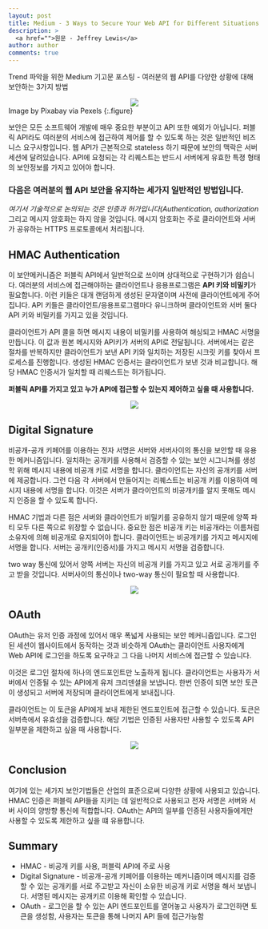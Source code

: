 ```yaml
---
layout: post
title: Medium - 3 Ways to Secure Your Web API for Different Situations
description: >
  <a href="">원문 - Jeffrey Lewis</a>
author: author
comments: true
---
```


Trend 파악을 위한 Medium 기고문 포스팅 - 여러분의 웹 API를 다양한 상황에 대해 보안하는 3가지 방법

<center>
<img src="https://miro.medium.com/max/9152/1*aEtCWWEnTDEsURL8GOuevA.jpeg"/>
</center>
Image by Pixabay via Pexels
{:.figure}

보안은 모든 소프트웨어 개발에 매우 중요한 부분이고 API 또한 예외가 아닙니다. 퍼블릭 API라도 여러분의 서비스에 접근하여 제어를 할 수 있도록 하는 것은 일반적인 비즈니스 요구사항입니다. 웹 API가 근본적으로 stateless 하기 때문에 보안의 맥락은 서버 세션에 달려있습니다. API에 요청되는 각 리퀘스트는 반드시 서버에게 유효한 특졍 형태의 보안정보를 가지고 있어야 합니다.

### 다음은 여러분의 웹 API 보안을 유지하는 세가지 일반적인 방법입니다.
<i>여기서 기술적으로 논의되는 것은 인증과 허가입니다(Authentication, authorization</i> 그리고 메시지 암호화는 하지 않을 것입니다. 메시지 암호화는 주로 클라이언트와 서버가 공유하는 HTTPS 프로토콜에서 처리됩니다.

## HMAC Authentication
이 보안메커니즘은 퍼블릭 API에서 일반적으로 쓰이며 상대적으로 구현하기가 쉽습니다. 여러분의 서비스에 접근해야하는 클라이언트나 응용프로그램은 <b>API 키와 비밀키</b>가 필요합니다. 이런 키들은 대개 랜덤하게 생성된 문자열이며 사전에 클라이언트에게 주어집니다. API 키들은 클라이언트/응용프로그램마다 유니크하며 클라이언트와 서버 둘다 API 키와 비밀키를 가지고 있을 것입니다.

클라이언트가 API 콜을 하면 메시지 내용이 비밀키를 사용하여 해싱되고 HMAC 서명을 만듭니다. 이 값과 원본 메시지와 API키가 서버의 API로 전달됩니다. 서버에서는 같은 절차를 반복하지만 클라이언트가 보낸 API 키와 일치하는 저장된 시크릿 키를 찾아서 프로세스를 진행합니다. 생성된 HMAC 인증서는 클라이언트가 보낸 것과 비교합니다. 해당 HMAC 인증서가 일치할 때 리퀘스트는 허가됩니다.

<b>퍼블릭 API를 가지고 있고 누가 API에 접근할 수 있는지 제어하고 싶을 때 사용합니다.</b>
<center>
<img src="https://miro.medium.com/max/1666/1*S86lnNfdYTuSlc66z89QsA.png"/>
</center>

## Digital Signature
비공개-공개 키페어를 이용하는 전자 서명은 서버와 서버사이의 통신을 보안할 때 유용한 메커니즘입니다. 일치하는 공개키를 사용해서 검증할 수 있는 보안 시그니쳐를 생성학 위해 메시지 내용에 비공개 키로 서명을 합니다. 클라이언트는 자신의 공개키를 서버에 제공합니다. 그런 다음 각 서버에서 만들어지는 리퀘스트는 비공개 키를 이용하여 메시지 내용에 서명을 합니다. 이것은 서버가 클라이언트의 비공개키를 알지 못해도 메시지 인증을 할 수 있도록 합니다.

HMAC 기법과 다른 점은 서버와 클라이언트가 비밀키를 공유하지 않기 때문에 양쪽 파티 모두 다른 쪽으로 위장할 수 없습니다.
중요한 점은 비공개 키는 비공개라는 이름처럼 소유자에 의해 비공개로 유지되어야 합니다. 클라이언트는 비공개키를 가지고 메시지에 서명을 합니다. 서버는 공개키(인증서)를 가지고 메시지 서명을 검증합니다.

two way 통신에 있어서 양쪽 서버는 자신의 비공개 키를 가지고 있고 서로 공개키를 주고 받을 것입니다. 서버사이의 통신이나 two-way 통신이 필요할 때 사용합니다.

<center>
<img src="https://miro.medium.com/max/2012/1*BCxddk-oVOG2r8zT4M_UBw.png"/>
</center>

## OAuth
OAuth는 유저 인증 과정에 있어서 매우 폭넓게 사용되는 보안 메커니즘입니다. 로그인된 세션이 웹사이트에서 동작하는 것과 비슷하게 OAuth는 클라이언트 사용자에게 Web API에 로그인을 하도록 요구하고 그 다음 나머지 서비스에 접근할 수 있습니다.

이것은 로그인 절차에 하나의 엔드포인트만 노출하게 됩니다. 클라이언트는 사용자가 서버에서 인증될 수 있는 API에게 유저 크리덴셜을 보냅니다. 한번 인증이 되면 보안 토큰이 생성되고 서버에 저장되며 클라이언트에게 보내집니다.

클라이언트는 이 토큰을 API에게 보내 제한된 엔드포인트에 접근할 수 있습니다. 토큰은 서버측에서 유효성을 검증합니다. 해당 기법은 인증된 사용자만 사용할 수 있도록 API 일부분을 제한하고 싶을 때 사용합니다.

<center>
<img src="https://miro.medium.com/max/1692/1*YuvNdKDrdnovGK08b48WZQ.png"/>
</center>

## Conclusion
여기에 있는 세가지 보안기법들은 산업의 표준으로써 다양한 상황에 사용되고 있습니다. HMAC 인증은 퍼블릭 API들을 지키는 데 일반적으로 사용되고 전자 서명은 서버와 서버 사이의 양방향 통신에 적합합니다. OAuth는 API의 일부를 인증된 사용자들에게만 사용할 수 있도록 제한하고 싶을 떄 유용합니다.

## Summary
* HMAC - 비공개 키를 사용, 퍼블릭 API에 주로 사용
* Digital Signature - 비공개-공개 키페어를 이용하는 메커니즘이며 메시지를 검증할 수 있는 공개키를 서로 주고받고 자신이 소유한 비공개 키로 서명을 해서 보냅니다. 서명된 메시지는 공개키르 이용해 확인할 수 있습니다.
* OAuth - 로그인을 할 수 있는 API 엔드포인트를 열어놓고 사용자가 로그인하면 토큰을 생성함, 사용자는 토큰을 통해 나머지 API 들에 접근가능함
